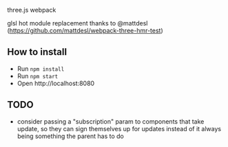 three.js webpack

glsl hot module replacement thanks to @mattdesl (https://github.com/mattdesl/webpack-three-hmr-test)


## How to install

* Run `npm install`
* Run `npm start`
* Open http://localhost:8080

## TODO
* consider passing a "subscription" param to components that take update, so they can sign themselves up for updates instead of it always being something the parent has to do
